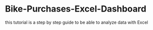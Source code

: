 # Bike-Purchases-Excel-Dashboard
this tutorial is a step by step guide to be able to analyze data with Excel 
